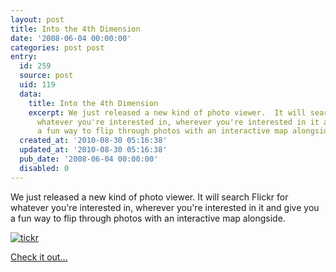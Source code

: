 ```yaml
---
layout: post
title: Into the 4th Dimension
date: '2008-06-04 00:00:00'
categories: post post
entry:
  id: 259
  source: post
  uid: 119
  data:
    title: Into the 4th Dimension
    excerpt: We just released a new kind of photo viewer.  It will search Flickr for
      whatever you're interested in, wherever you're interested in it and give you
      a fun way to flip through photos with an interactive map alongside.
  created_at: '2010-08-30 05:16:38'
  updated_at: '2010-08-30 05:16:38'
  pub_date: '2008-06-04 00:00:00'
  disabled: 0
---
```

We just released a new kind of photo viewer.  It will search Flickr for whatever you're interested in, wherever you're interested in it and give you a fun way to flip through photos with an interactive map alongside.

<a href="http://www.dipity.com/mashups/tickr/"><img src="http://furyandfrost.com/fandf/tickr.jpg" alt="tickr"></a>

<a href="http://www.dipity.com/mashups/tickr/">Check it out...</a>
